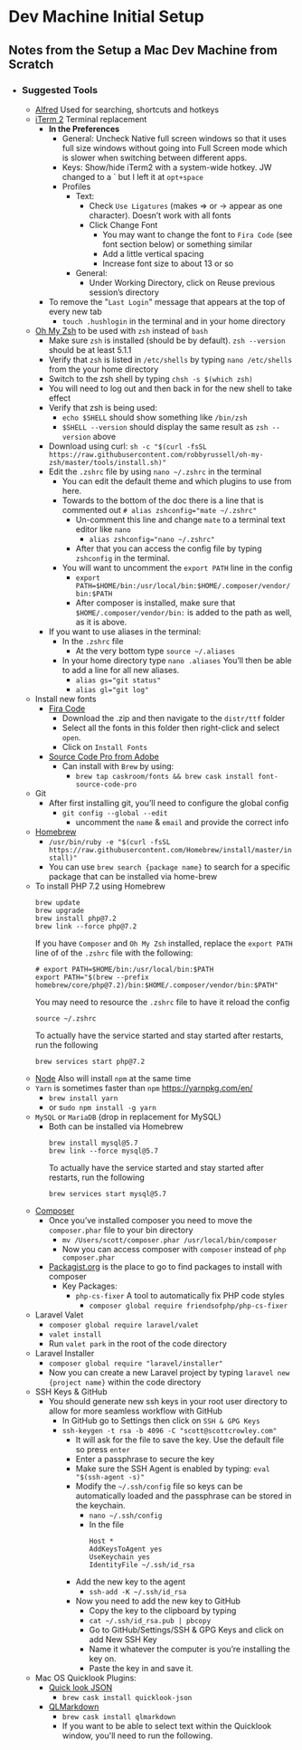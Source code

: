 # Dev Machine Initial Setup

## Notes from the Setup a Mac Dev Machine from Scratch

* ### Suggested Tools
    * [Alfred](https://www.alfredapp.com/) Used for searching, shortcuts and hotkeys
    * [iTerm 2](https://www.iterm2.com/) Terminal replacement
        * **In the Preferences**
            * General: Uncheck Native full screen windows so that it uses full size windows without going into Full Screen mode which is slower when switching between different apps.
            * Keys: Show/hide iTerm2 with a system-wide hotkey. JW changed to a \` but I left it at `opt+space`
            * Profiles
                * Text:
                    * Check `Use Ligatures` (makes => or -> appear as one character). Doesn’t work with all fonts
                    * Click Change Font
                        * You may want to change the font to `Fira Code` (see font section below) or something similar
                        * Add a little vertical spacing
                        * Increase font size to about 13 or so
                * General:
                    * Under Working Directory, click on Reuse previous session’s directory
        * To remove the "`Last Login`" message that appears at the top of every new tab
            * `touch .hushlogin` in the terminal and in your home directory
    * [Oh My Zsh](https://github.com/robbyrussell/oh-my-zsh) to be used with `zsh` instead of `bash`
        * Make sure `zsh` is installed (should be by default). `zsh --version` should be at least 5.1.1
        * Verify that `zsh` is listed in `/etc/shells` by typing `nano /etc/shells` from the your home directory
        * Switch to the zsh shell by typing `chsh -s $(which zsh)`
        * You will need to log out and then back in for the new shell to take effect
        * Verify that zsh is being used:
            * `echo $SHELL` should show something like `/bin/zsh`
            * `$SHELL --version` should display the same result as `zsh --version` above
        * Download using curl: `sh -c "$(curl -fsSL https://raw.githubusercontent.com/robbyrussell/oh-my-zsh/master/tools/install.sh)"`
        * Edit the `.zshrc` file by using `nano ~/.zshrc` in the terminal
            * You can edit the default theme and which plugins to use from here.
            * Towards to the bottom of the doc there is a line that is commented out `# alias zshconfig="mate ~/.zshrc"`
                * Un-comment this line and change `mate` to a terminal text editor like `nano`
                    * `alias zshconfig="nano ~/.zshrc"`
                * After that you can access the config file by typing `zshconfig` in the terminal.
            * You will want to uncomment the `export PATH` line in the config
                * `export PATH=$HOME/bin:/usr/local/bin:$HOME/.composer/vendor/bin:$PATH`
                * After composer is installed, make sure that `$HOME/.composer/vendor/bin:` is added to the path as well, as it is above.
        * If you want to use aliases in the terminal:
            * In the `.zshrc` file
                * At the very bottom type `source ~/.aliases`
            * In your home directory type `nano .aliases` You’ll then be able to add a line for all new aliases.
                * `alias gs="git status"`
                * `alias gl="git log"`
    * Install new fonts
        * [Fira Code](https://github.com/tonsky/FiraCode)
            * Download the .zip and then navigate to the `distr/ttf` folder
            * Select all the fonts in this folder then right-click and select `open`.
            * Click on `Install Fonts`
        * [Source Code Pro from Adobe](https://github.com/adobe-fonts/source-code-pro)
            * Can install with `Brew` by using:
                * `brew tap caskroom/fonts && brew cask install font-source-code-pro`
    * Git
        * After first installing git, you’ll need to configure the global config
            * `git config --global --edit`
                * uncomment the `name` & `email` and provide the correct info
    * [Homebrew](https://brew.sh)
        * `/usr/bin/ruby -e "$(curl -fsSL https://raw.githubusercontent.com/Homebrew/install/master/install)"`
        * You can use `brew search {package name}` to search for a specific package that can be installed via home-brew
    * To install PHP 7.2 using Homebrew
        ```
        brew update
        brew upgrade
        brew install php@7.2
        brew link --force php@7.2
        ```
        If you have `Composer` and `Oh My Zsh` installed, replace the `export PATH` line of of the `.zshrc` file with the following:
        ```
        # export PATH=$HOME/bin:/usr/local/bin:$PATH
        export PATH="$(brew --prefix homebrew/core/php@7.2)/bin:$HOME/.composer/vendor/bin:$PATH"
        ```
        You may need to resource the `.zshrc` file to have it reload the config
        ```
        source ~/.zshrc
        ```
        To actually have the service started and stay started after restarts, run the following
        ```
        brew services start php@7.2
        ```
    * [Node](https://nodejs.org/en/) Also will install `npm` at the same time
    * `Yarn` is sometimes faster than `npm` <https://yarnpkg.com/en/>
        * `brew install yarn`
        * or s`udo npm install -g yarn`
    * `MySQL` or `MariaDB` (drop in replacement for MySQL)
        * Both can be installed via Homebrew
            ```
            brew install mysql@5.7
            brew link --force mysql@5.7
            ```
            To actually have the service started and stay started after restarts, run the following
            ```
            brew services start mysql@5.7
            ```
    * [Composer](https://getcomposer.org/)
        * Once you’ve installed composer you need to move the `composer.phar` file to your bin directory
            * `mv /Users/scott/composer.phar /usr/local/bin/composer`
            * Now you can access composer with `composer` instead of `php composer.phar`
        * [Packagist.org](https://packagist.org/) is the place to go to find packages to install with composer
            * Key Packages:
                * `php-cs-fixer` A tool to automatically fix PHP code styles
                    * `composer global require friendsofphp/php-cs-fixer`
    * Laravel Valet
        * `composer global require laravel/valet`
        * `valet install`
        * Run `valet park` in the root of the code directory
    * Laravel Installer
        * `composer global require "laravel/installer"`
        * Now you can create a new Laravel project by typing `laravel new {project name}` within the code directory
    * SSH Keys & GitHub
        * You should generate new ssh keys in your root user directory to allow for more seamless workflow with GitHub
            * In GitHub go to Settings then click on `SSH & GPG Keys`
            * `ssh-keygen -t rsa -b 4096 -C "scott@scottcrowley.com"`
                * It will ask for the file to save the key. Use the default file so press `enter`
                * Enter a passphrase to secure the key
                * Make sure the SSH Agent is enabled by typing: `eval "$(ssh-agent -s)"`
                * Modify the `~/.ssh/config` file so keys can be automatically loaded and the passphrase can be stored in the keychain.
                    * `nano ~/.ssh/config`
                    * In the file
                        ```
                        Host *
                        AddKeysToAgent yes
                        UseKeychain yes
                        IdentityFile ~/.ssh/id_rsa
                        ```
                * Add the new key to the agent
                    * `ssh-add -K ~/.ssh/id_rsa`
                * Now you need to add the new key to GitHub
                    * Copy the key to the clipboard by typing
                    * `cat ~/.ssh/id_rsa.pub | pbcopy`
                    * Go to GitHub/Settings/SSH & GPG Keys and click on add New SSH Key
                    * Name it whatever the computer is you’re installing the key on.
                    * Paste the key in and save it.
    * Mac OS Quicklook Plugins:
        * [Quick look JSON](http://www.sagtau.com/quicklookjson.html)
            * `brew cask install quicklook-json`
        * [QLMarkdown](https://github.com/toland/qlmarkdown)
            * `brew cask install qlmarkdown`
            * If you want to be able to select text within the Quicklook window, you'll need to run the following.